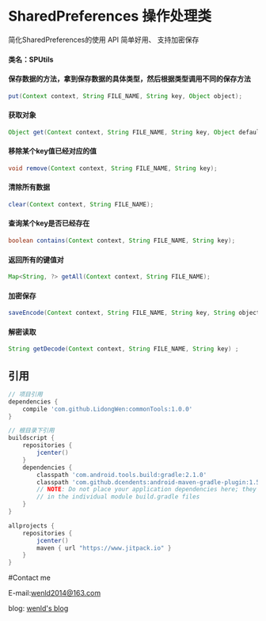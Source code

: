 # SharedPreferences 操作处理类
简化SharedPreferences的使用
API 简单好用、 支持加密保存
#### 类名：SPUtils

#### 保存数据的方法，拿到保存数据的具体类型，然后根据类型调用不同的保存方法
```java
put(Context context, String FILE_NAME, String key, Object object);
```
####  获取对象
```java
Object get(Context context, String FILE_NAME, String key, Object defaultObject);
```
#### 移除某个key值已经对应的值
```java
void remove(Context context, String FILE_NAME, String key);
```
#### 清除所有数据
```java
clear(Context context, String FILE_NAME);
```
#### 查询某个key是否已经存在
```java
boolean contains(Context context, String FILE_NAME, String key);
```
#### 返回所有的键值对
```java
Map<String, ?> getAll(Context context, String FILE_NAME);
```
#### 加密保存
```java
saveEncode(Context context, String FILE_NAME, String key, String object);
```
#### 解密读取
```java
String getDecode(Context context, String FILE_NAME, String key) ;
```

## 引用
```groovy
// 项目引用
dependencies {
    compile 'com.github.LidongWen:commonTools:1.0.0'
}

// 根目录下引用
buildscript {
    repositories {
        jcenter()
    }
    dependencies {
        classpath 'com.android.tools.build:gradle:2.1.0'
        classpath 'com.github.dcendents:android-maven-gradle-plugin:1.5'
        // NOTE: Do not place your application dependencies here; they belong
        // in the individual module build.gradle files
    }
}

allprojects {
    repositories {
        jcenter()
        maven { url "https://www.jitpack.io" }
    }
}
```

#Contact me

E-mail:wenld2014@163.com

blog: [wenld's blog](http://blog.csdn.net/sinat_15877283)

